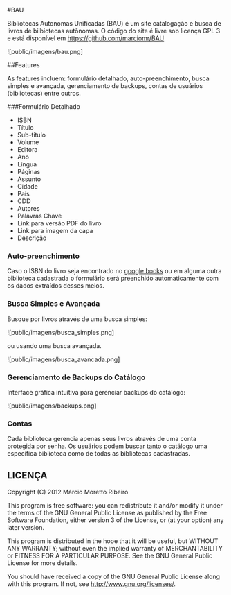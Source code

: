 #BAU

Bibliotecas Autonomas Unificadas (BAU) é um site catalogação e busca de livros de bilbiotecas autônomas. O código do site é livre sob licença GPL 3 e está disponível em https://github.com/marciomr/BAU

![public/imagens/bau.png]

##Features

As features incluem: formulário detalhado, auto-preenchimento, busca simples e avançada, gerenciamento de backups, contas de usuários (bibliotecas) entre outros.

###Formulário Detalhado

* ISBN
* Título
* Sub-título
* Volume
* Editora
* Ano
* Língua
* Páginas
* Assunto
* Cidade
* País
* CDD
* Autores
* Palavras Chave
* Link para versão PDF do livro
* Link para imagem da capa
* Descrição

### Auto-preenchimento

Caso o ISBN do livro seja encontrado no [google books](http://books.google.com) ou em alguma outra biblioteca cadastrada o formulário será preenchido automaticamente com os dados extraídos desses meios.

### Busca Simples e Avançada

Busque por livros através de uma busca simples:

![public/imagens/busca_simples.png]

ou usando uma busca avançada.

![public/imagens/busca_avancada.png]

### Gerenciamento de Backups do Catálogo

Interface gráfica intuitiva para gerenciar backups do catálogo:

![public/imagens/backups.png]

### Contas

Cada biblioteca gerencia apenas seus livros através de uma conta protegida por senha. Os usuários podem buscar tanto o catálogo uma específica biblioteca como de todas as bibliotecas cadastradas.

## LICENÇA

Copyright (C) 2012  Márcio Moretto Ribeiro

This program is free software: you can redistribute it and/or modify it under the terms of the GNU General Public License as published by the Free Software Foundation, either version 3 of the License, or (at your option) any later version.

This program is distributed in the hope that it will be useful, but WITHOUT ANY WARRANTY; without even the implied warranty of MERCHANTABILITY or FITNESS FOR A PARTICULAR PURPOSE.  See the GNU General Public License for more details.

You should have received a copy of the GNU General Public License along with this program.  If not, see <http://www.gnu.org/licenses/>.
